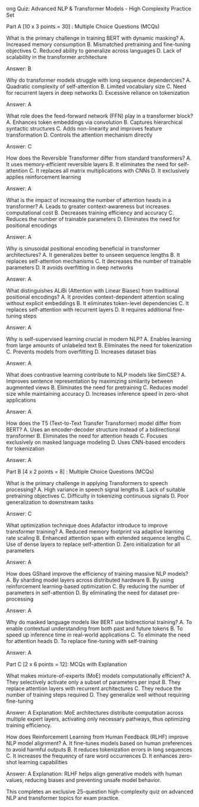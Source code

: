 ong Quiz: Advanced NLP & Transformer Models - High Complexity Practice Set

Part A [10 x 3 points = 30] : Multiple Choice Questions (MCQs)

What is the primary challenge in training BERT with dynamic masking?
A. Increased memory consumption
B. Mismatched pretraining and fine-tuning objectives
C. Reduced ability to generalize across languages
D. Lack of scalability in the transformer architecture

Answer: B

Why do transformer models struggle with long sequence dependencies?
A. Quadratic complexity of self-attention
B. Limited vocabulary size
C. Need for recurrent layers in deep networks
D. Excessive reliance on tokenization

Answer: A

What role does the feed-forward network (FFN) play in a transformer block?
A. Enhances token embeddings via convolution
B. Captures hierarchical syntactic structures
C. Adds non-linearity and improves feature transformation
D. Controls the attention mechanism directly

Answer: C

How does the Reversible Transformer differ from standard transformers?
A. It uses memory-efficient reversible layers
B. It eliminates the need for self-attention
C. It replaces all matrix multiplications with CNNs
D. It exclusively applies reinforcement learning

Answer: A

What is the impact of increasing the number of attention heads in a transformer?
A. Leads to greater context-awareness but increases computational cost
B. Decreases training efficiency and accuracy
C. Reduces the number of trainable parameters
D. Eliminates the need for positional encodings

Answer: A

Why is sinusoidal positional encoding beneficial in transformer architectures?
A. It generalizes better to unseen sequence lengths
B. It replaces self-attention mechanisms
C. It decreases the number of trainable parameters
D. It avoids overfitting in deep networks

Answer: A

What distinguishes ALiBi (Attention with Linear Biases) from traditional positional encodings?
A. It provides context-dependent attention scaling without explicit embeddings
B. It eliminates token-level dependencies
C. It replaces self-attention with recurrent layers
D. It requires additional fine-tuning steps

Answer: A

Why is self-supervised learning crucial in modern NLP?
A. Enables learning from large amounts of unlabeled text
B. Eliminates the need for tokenization
C. Prevents models from overfitting
D. Increases dataset bias

Answer: A

What does contrastive learning contribute to NLP models like SimCSE?
A. Improves sentence representation by maximizing similarity between augmented views
B. Eliminates the need for pretraining
C. Reduces model size while maintaining accuracy
D. Increases inference speed in zero-shot applications

Answer: A

How does the T5 (Text-to-Text Transfer Transformer) model differ from BERT?
A. Uses an encoder-decoder structure instead of a bidirectional transformer
B. Eliminates the need for attention heads
C. Focuses exclusively on masked language modeling
D. Uses CNN-based encoders for tokenization

Answer: A

Part B [4 x 2 points = 8] : Multiple Choice Questions (MCQs)

What is the primary challenge in applying Transformers to speech processing?
A. High variance in speech signal lengths
B. Lack of suitable pretraining objectives
C. Difficulty in tokenizing continuous signals
D. Poor generalization to downstream tasks

Answer: C

What optimization technique does Adafactor introduce to improve transformer training?
A. Reduced memory footprint via adaptive learning rate scaling
B. Enhanced attention span with extended sequence lengths
C. Use of dense layers to replace self-attention
D. Zero initialization for all parameters

Answer: A

How does GShard improve the efficiency of training massive NLP models?
A. By sharding model layers across distributed hardware
B. By using reinforcement learning-based optimization
C. By reducing the number of parameters in self-attention
D. By eliminating the need for dataset pre-processing

Answer: A

Why do masked language models like BERT use bidirectional training?
A. To enable contextual understanding from both past and future tokens
B. To speed up inference time in real-world applications
C. To eliminate the need for attention heads
D. To replace fine-tuning with self-training

Answer: A

Part C [2 x 6 points = 12]: MCQs with Explanation

What makes mixture-of-experts (MoE) models computationally efficient?
A. They selectively activate only a subset of parameters per input
B. They replace attention layers with recurrent architectures
C. They reduce the number of training steps required
D. They generalize well without requiring fine-tuning

Answer: A
Explanation: MoE architectures distribute computation across multiple expert layers, activating only necessary pathways, thus optimizing training efficiency.

How does Reinforcement Learning from Human Feedback (RLHF) improve NLP model alignment?
A. It fine-tunes models based on human preferences to avoid harmful outputs
B. It reduces tokenization errors in long sequences
C. It increases the frequency of rare word occurrences
D. It enhances zero-shot learning capabilities

Answer: A
Explanation: RLHF helps align generative models with human values, reducing biases and preventing unsafe model behavior.

This completes an exclusive 25-question high-complexity quiz on advanced NLP and transformer topics for exam practice.

